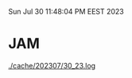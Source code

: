 Sun Jul 30 11:48:04 PM EEST 2023
# JAM
<a href='./cache/202307/30_23.log'>./cache/202307/30_23.log</a>
